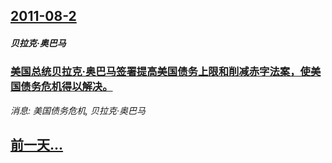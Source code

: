 ## [2011-08-2](/news/2011/08/2/index.md)

##### 贝拉克·奥巴马
### [ 美国总统贝拉克·奥巴马签署提高美国债务上限和削减赤字法案，使美国债务危机得以解决。](/news/2011/08/2/美国总统贝拉克-奥巴马签署提高美国债务上限和削减赤字法案-使美国债务危机得以解决.md)
_消息: 美国债务危机, 贝拉克·奥巴马_

## [前一天...](/news/2011/08/1/index.md)

